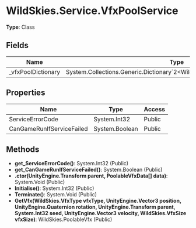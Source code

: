﻿# WildSkies.Service.VfxPoolService

**Type**: Class

## Fields

| Name | Type | Access |
|------|------|--------|
| _vfxPoolDictionary | System.Collections.Generic.Dictionary`2<WildSkies.VfxType,WildSkies.VfxPool> | Private |

## Properties

| Name | Type | Access |
|------|------|--------|
| ServiceErrorCode | System.Int32 | Public |
| CanGameRunIfServiceFailed | System.Boolean | Public |

## Methods

- **get_ServiceErrorCode()**: System.Int32 (Public)
- **get_CanGameRunIfServiceFailed()**: System.Boolean (Public)
- **.ctor(UnityEngine.Transform parent, PoolableVfxData[] data)**: System.Void (Public)
- **Initialise()**: System.Int32 (Public)
- **Terminate()**: System.Void (Public)
- **GetVfx(WildSkies.VfxType vfxType, UnityEngine.Vector3 position, UnityEngine.Quaternion rotation, UnityEngine.Transform parent, System.Int32 seed, UnityEngine.Vector3 velocity, WildSkies.VfxSize vfxSize)**: WildSkies.PoolableVfx (Public)

